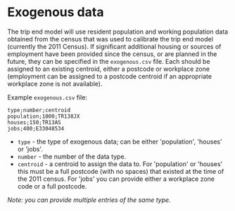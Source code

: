 # Exogenous data
<!-- position: 5 -->

The trip end model will use resident population and working population data obtained from the census that was used to calibrate the trip end model (currently the 2011 Census). If significant additional housing or sources of employment have been provided since the census, or are planned in the future, they can be specified in the `exogenous.csv` file. Each should be assigned to an existing centroid, either a postcode or workplace zone (employment can be assigned to a postcode centroid if an appropriate workplace zone is not available).

Example `exogenous.csv` file:

```
type;number;centroid
population;1000;TR138JX
houses;150;TR13AS
jobs;400;E33048534
```

* `type` - the type of exogenous data; can be either 'population', 'houses' or 'jobs'.
* `number` - the number of the data type.
* `centroid` - a centroid to assign the data to. For 'population' or 'houses' this must be a full postcode (with no spaces) that existed at the time of the 2011 census. For 'jobs' you can provide either a workplace zone code or a full postcode.

*Note: you can provide multiple entries of the same type.*